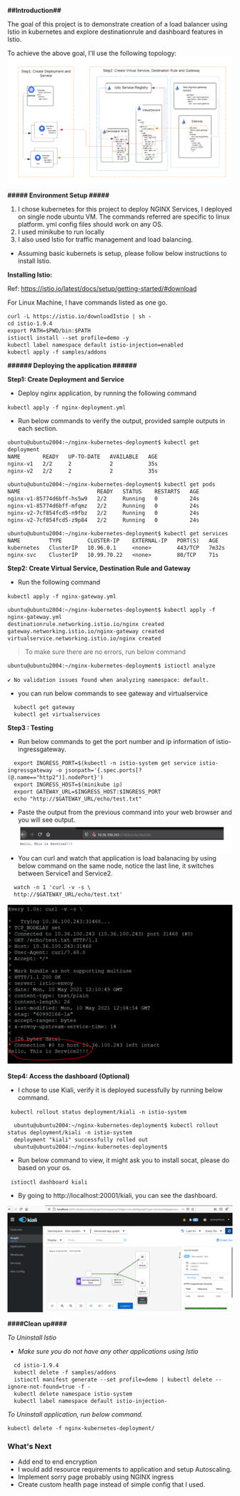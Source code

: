 **##Introduction##**

The goal of this project is to demonstrate creation of a load balancer using Istio in kubernetes and explore destinationrule and dashboard features in Istio.

To achieve the above goal, I'll use the following topology:
![alt-txt](./img/Kubernetes-nginx-deployment_diagram.png)

**##### Environment Setup #####**
1. I chose kubernetes for this project to deploy NGINX Services, I deployed on single node ubuntu VM. The commands referred are specific to linux platform. yml config files  should work on any OS.
2.  I used minikube to run locally 
3.  I also used Istio for traffic management and load balancing. 

- Assuming basic kubernets is setup, please follow below instructions to install Istio.

**Installing Istio:**

Ref: https://istio.io/latest/docs/setup/getting-started/#download

For Linux Machine, I have commands listed as one go. 

```
curl -L https://istio.io/downloadIstio | sh -
cd istio-1.9.4
export PATH=$PWD/bin:$PATH
istioctl install --set profile=demo -y
kubectl label namespace default istio-injection=enabled
kubectl apply -f samples/addons
```

**######  Deploying the application ######**

**Step1: Create Deployment and Service**

- Deploy nginx application, by running the following command

`kubectl apply -f nginx-deployment.yml`

- Run below commands to verify the output, provided sample outputs in each section.

```
ubuntu@ubuntu2004:~/nginx-kubernetes-deployment$ kubectl get deployment
NAME       READY   UP-TO-DATE   AVAILABLE   AGE
nginx-v1   2/2     2            2           35s
nginx-v2   2/2     2            2           35s

```
```
ubuntu@ubuntu2004:~/nginx-kubernetes-deployment$ kubectl get pods
NAME                        READY   STATUS    RESTARTS   AGE
nginx-v1-85774d6bff-hs5w9   2/2     Running   0          24s
nginx-v1-85774d6bff-mfqmz   2/2     Running   0          24s
nginx-v2-7cf854fcd5-n9fbz   2/2     Running   0          24s
nginx-v2-7cf854fcd5-z9p84   2/2     Running   0          24s

```
```
ubuntu@ubuntu2004:~/nginx-kubernetes-deployment$ kubectl get services
NAME         TYPE        CLUSTER-IP    EXTERNAL-IP   PORT(S)   AGE
kubernetes   ClusterIP   10.96.0.1     <none>        443/TCP   7m32s
nginx-svc    ClusterIP   10.99.70.22   <none>        80/TCP    71s

```
**Step2: Create Virtual Service, Destination Rule and Gateway**

-  Run the following command

  `kubectl apply -f nginx-gateway.yml`

```
ubuntu@ubuntu2004:~/nginx-kubernetes-deployment$ kubectl apply -f nginx-gateway.yml
destinationrule.networking.istio.io/nginx created
gateway.networking.istio.io/nginx-gateway created
virtualservice.networking.istio.io/nginx created

```
> To make sure there are no errors, run below command
```
ubuntu@ubuntu2004:~/nginx-kubernetes-deployment$ istioctl analyze

✔ No validation issues found when analyzing namespace: default.

```
- you can run below commands to see gateway and virtualservice

```
  kubectl get gateway
  kubectl get virtualservices
```

**Step3 : Testing**

-  Run below commands to get the port number and ip information of istio-ingressgateway. 

```
  export INGRESS_PORT=$(kubectl -n istio-system get service istio-ingressgateway -o jsonpath='{.spec.ports[?(@.name=="http2")].nodePort}')
  export INGRESS_HOST=$(minikube ip)
  export GATEWAY_URL=$INGRESS_HOST:$INGRESS_PORT
  echo "http://$GATEWAY_URL/echo/test.txt"
```

-  Paste the output from the previous command into your web browser and you will see output.
  ![Browser-output](./img/Browser-output.PNG)
-  You can curl and watch that application is load balanacing by using below command on the same node, notice the last line, it switches between Service1 and Service2.
    
```
  watch -n 1 'curl -v -s \
  http://$GATEWAY_URL/echo/test.txt'
```

![curl-output](./img/curl-output.PNG)
  
**Step4: Access the  dashboard (Optional)**

-  I chose to use Kiali, verify it is deployed sucessfully by running below command. 

  ` kubectl rollout status deployment/kiali -n istio-system`

```
  ubuntu@ubuntu2004:~/nginx-kubernetes-deployment$ kubectl rollout status deployment/kiali -n istio-system
  deployment "kiali" successfully rolled out
  ubuntu@ubuntu2004:~/nginx-kubernetes-deployment$
```
- Run below command to view, it might ask you to install socat, please do based on your os.

 ` istioctl dashboard kiali`

- By going to http://localhost:20001/kiali, you can see the dashboard.

![kaili-output](./img/Kaili_output.PNG)


**####Clean up####**

_To Uninstall Istio_
- _Make sure you do not have any other applications using Istio_

```
  cd istio-1.9.4
  kubectl delete -f samples/addons
  istioctl manifest generate --set profile=demo | kubectl delete --ignore-not-found=true -f -
  kubectl delete namespace istio-system
  kubectl label namespace default istio-injection-
```
_To Uninstall application, run below command._

```
kubectl delete -f nginx-kubernetes-deployment/
```

### What's Next ###
- Add end to end encryption
- I would add resource requirements to application and setup Autoscaling.
- Implement sorry page probably using NGINX ingress
- Create custom health page instead of simple config that I used.


